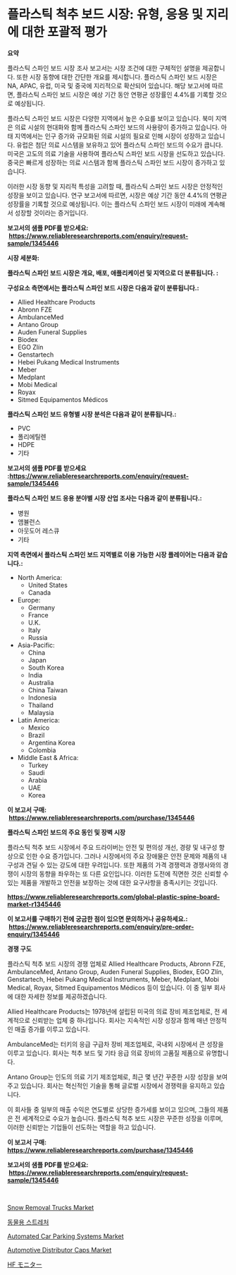 <p><h1>플라스틱 척추 보드 시장: 유형, 응용 및 지리에 대한 포괄적 평가</h1></p><p><strong>요약</strong></p>
<p><p>플라스틱 스파인 보드 시장 조사 보고서는 시장 조건에 대한 구체적인 설명을 제공합니다. 또한 시장 동향에 대한 간단한 개요를 제시합니다. 플라스틱 스파인 보드 시장은 NA, APAC, 유럽, 미국 및 중국에 지리적으로 확산되어 있습니다. 해당 보고서에 따르면, 플라스틱 스파인 보드 시장은 예상 기간 동안 연평균 성장률인 4.4%를 기록할 것으로 예상됩니다.</p><p>플라스틱 스파인 보드 시장은 다양한 지역에서 높은 수요를 보이고 있습니다. 북미 지역은 의료 시설의 현대화와 함께 플라스틱 스파인 보드의 사용량이 증가하고 있습니다. 아태 지역에서는 인구 증가와 규모화된 의료 시설의 필요로 인해 시장이 성장하고 있습니다. 유럽은 첨단 의료 시스템을 보유하고 있어 플라스틱 스파인 보드의 수요가 큽니다. 미국은 고도의 의료 기술을 사용하여 플라스틱 스파인 보드 시장을 선도하고 있습니다. 중국은 빠르게 성장하는 의료 시스템과 함께 플라스틱 스파인 보드 시장이 증가하고 있습니다.</p><p>이러한 시장 동향 및 지리적 특성을 고려할 때, 플라스틱 스파인 보드 시장은 안정적인 성장을 보이고 있습니다. 연구 보고서에 따르면, 시장은 예상 기간 동안 4.4%의 연평균 성장률을 기록할 것으로 예상됩니다. 이는 플라스틱 스파인 보드 시장이 미래에 계속해서 성장할 것이라는 증거입니다.</p></p>
<p><strong>보고서의 샘플 PDF를 받으세요: &nbsp;<a href="https://www.reliableresearchreports.com/enquiry/request-sample/1345446">https://www.reliableresearchreports.com/enquiry/request-sample/1345446</a></strong></p>
<p><strong>시장 세분화:</strong></p>
<p><strong> 플라스틱 스파인 보드 시장은 개요, 배포, 애플리케이션 및 지역으로 더 분류됩니다. :</strong></p>
<p><strong>구성요소 측면에서는 플라스틱 스파인 보드 시장은 다음과 같이 분류됩니다.:</strong></p>
<p><ul><li>Allied Healthcare Products</li><li>Abronn FZE</li><li>AmbulanceMed</li><li>Antano Group</li><li>Auden Funeral Supplies</li><li>Biodex</li><li>EGO Zlín</li><li>Genstartech</li><li>Hebei Pukang Medical Instruments</li><li>Meber</li><li>Medplant</li><li>Mobi Medical</li><li>Royax</li><li>Sitmed Equipamentos Médicos</li></ul></p>
<p><strong> 플라스틱 스파인 보드 유형별 시장 분석은 다음과 같이 분류됩니다.:</strong></p>
<p><ul><li>PVC</li><li>폴리에틸렌</li><li>HDPE</li><li>기타</li></ul></p>
<p><strong>보고서의 샘플 PDF를 받으세요 :<a href="https://www.reliableresearchreports.com/enquiry/request-sample/1345446">https://www.reliableresearchreports.com/enquiry/request-sample/1345446</a></strong></p>
<p><strong> 플라스틱 스파인 보드 응용 분야별 시장 산업 조사는 다음과 같이 분류됩니다.:</strong></p>
<p><ul><li>병원</li><li>앰뷸런스</li><li>아웃도어 레스큐</li><li>기타</li></ul></p>
<p><strong>지역 측면에서 플라스틱 스파인 보드 지역별로 이용 가능한 시장 플레이어는 다음과 같습니다.:</strong></p>
<p><ul>
    <li>
        North America:
        <ul>
            <li>United States</li>
            <li>Canada</li>
        </ul>
    </li>
    <li>
        Europe:
        <ul>
            <li>Germany</li>
            <li>France</li>
            <li>U.K.</li>
            <li>Italy</li>
            <li>Russia</li>
        </ul>
    </li>
    <li>
        Asia-Pacific:
        <ul>
            <li>China</li>
            <li>Japan</li>
            <li>South Korea</li>
            <li>India</li>
            <li>Australia</li>
            <li>China Taiwan</li>
            <li>Indonesia</li>
            <li>Thailand</li>
            <li>Malaysia</li>
        </ul>
    </li>
    <li>
        Latin America:
        <ul>
            <li>Mexico</li>
            <li>Brazil</li>
            <li>Argentina Korea</li>
            <li>Colombia</li>
        </ul>
    </li>
    <li>
        Middle East & Africa:
        <ul>
            <li>Turkey</li>
            <li>Saudi</li>
            <li>Arabia</li>
            <li>UAE</li>
            <li>Korea</li>
        </ul>
    </li>
    </ul></p>
<p><strong>이 보고서 구매: &nbsp;<a href="https://www.reliableresearchreports.com/purchase/1345446">https://www.reliableresearchreports.com/purchase/1345446</a></strong></p>
<p><strong>플라스틱 스파인 보드의 주요 동인 및 장벽 시장</strong></p>
<p><p>플라스틱 척추 보드 시장에서 주요 드라이버는 안전 및 편의성 개선, 경량 및 내구성 향상으로 인한 수요 증가입니다. 그러나 시장에서의 주요 장애물은 안전 문제와 제품의 내구성과 견딜 수 있는 강도에 대한 우려입니다. 또한 제품의 가격 경쟁력과 경쟁사와의 경쟁이 시장의 동향을 좌우하는 또 다른 요인입니다. 이러한 도전에 직면한 것은 신뢰할 수 있는 제품을 개발하고 안전을 보장하는 것에 대한 요구사항을 충족시키는 것입니다.</p></p>
<p><strong><a href="https://www.reliableresearchreports.com/global-plastic-spine-board-market-r1345446">https://www.reliableresearchreports.com/global-plastic-spine-board-market-r1345446</a></strong></p>
<p><strong>이 보고서를 구매하기 전에 궁금한 점이 있으면 문의하거나 공유하세요.: &nbsp;<a href="https://www.reliableresearchreports.com/enquiry/pre-order-enquiry/1345446">https://www.reliableresearchreports.com/enquiry/pre-order-enquiry/1345446</a></strong></p>
<p><strong>경쟁 구도</strong></p>
<p><p>플라스틱 척추 보드 시장의 경쟁 업체로 Allied Healthcare Products, Abronn FZE, AmbulanceMed, Antano Group, Auden Funeral Supplies, Biodex, EGO Zlín, Genstartech, Hebei Pukang Medical Instruments, Meber, Medplant, Mobi Medical, Royax, Sitmed Equipamentos Médicos 등이 있습니다. 이 중 일부 회사에 대한 자세한 정보를 제공하겠습니다.</p><p>Allied Healthcare Products는 1978년에 설립된 미국의 의료 장비 제조업체로, 전 세계적으로 신뢰받는 업체 중 하나입니다. 회사는 지속적인 시장 성장과 함께 매년 안정적인 매출 증가를 이루고 있습니다.</p><p>AmbulanceMed는 터키의 응급 구급차 장비 제조업체로, 국내외 시장에서 큰 성장을 이루고 있습니다. 회사는 척추 보드 및 기타 응급 의료 장비의 고품질 제품으로 유명합니다.</p><p>Antano Group는 인도의 의료 기기 제조업체로, 최근 몇 년간 꾸준한 시장 성장을 보여주고 있습니다. 회사는 혁신적인 기술을 통해 글로벌 시장에서 경쟁력을 유지하고 있습니다.</p><p>이 회사들 중 일부의 매출 수익은 연도별로 상당한 증가세를 보이고 있으며, 그들의 제품은 전 세계적으로 수요가 높습니다. 플라스틱 척추 보드 시장은 꾸준한 성장을 이루며, 이러한 신뢰받는 기업들이 선도하는 역할을 하고 있습니다.</p></p>
<p><strong>이 보고서 구매: &nbsp; <a href="https://www.reliableresearchreports.com/purchase/1345446">https://www.reliableresearchreports.com/purchase/1345446</a></strong></p>
<p><strong>보고서의 샘플 PDF를 받으세요: &nbsp;<a href="https://www.reliableresearchreports.com/enquiry/request-sample/1345446">https://www.reliableresearchreports.com/enquiry/request-sample/1345446</a></strong><strong></strong></p>
<p>&nbsp;</p>
<p><p><a href="https://github.com/joannesouthgate/Market-Research-Report-List-2/blob/main/snow-removal-trucks-market.md">Snow Removal Trucks Market</a></p><p><a href="https://github.com/FelipeGrrady654556/Market-Research-Report-List-1/blob/main/311197220284.md">동물용 스트레처</a></p><p><a href="https://www.linkedin.com/pulse/automated-car-parking-systems-market-size-furnishes-valuable-hzjue?trackingId=sWracNo8kiSKdp8ZsQOKNw%3D%3D">Automated Car Parking Systems Market</a></p><p><a href="https://www.linkedin.com/pulse/automotive-distributor-caps-market-size-furnishes-valuable-bbure?trackingId=qRbyHThuvwHb3Bic%2BnTQFA%3D%3D">Automotive Distributor Caps Market</a></p><p><a href="https://github.com/pepo3k/Market-Research-Report-List-1/blob/main/250794922134.md">HF モニター</a></p></p>